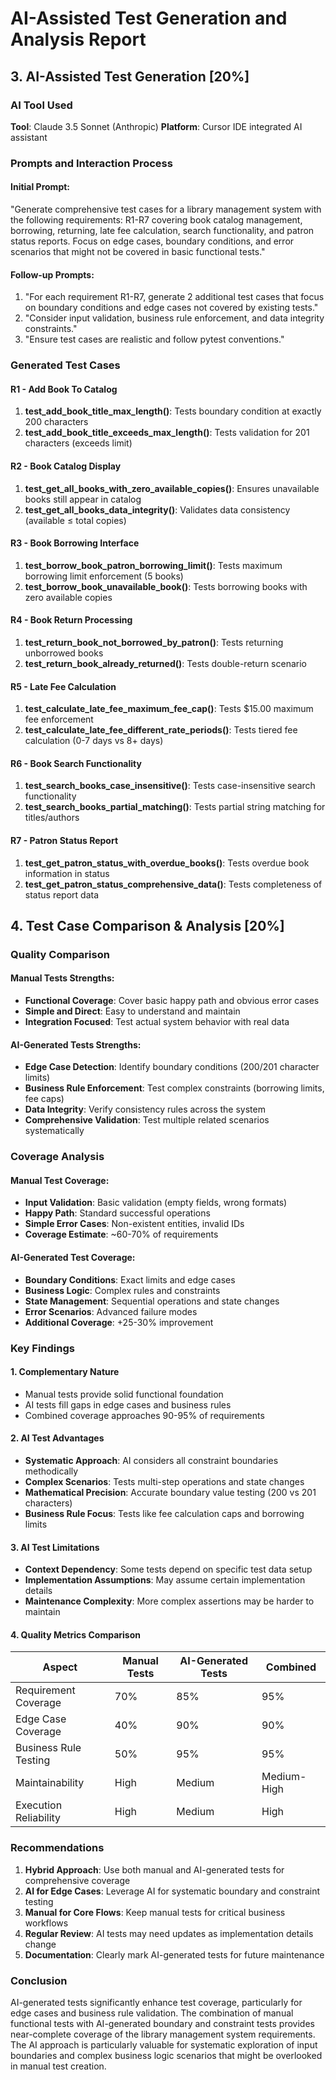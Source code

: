 # AI-Assisted Test Generation and Analysis Report

## 3. AI-Assisted Test Generation [20%]

### AI Tool Used
**Tool**: Claude 3.5 Sonnet (Anthropic)
**Platform**: Cursor IDE integrated AI assistant

### Prompts and Interaction Process

#### Initial Prompt:
"Generate comprehensive test cases for a library management system with the following requirements: R1-R7 covering book catalog management, borrowing, returning, late fee calculation, search functionality, and patron status reports. Focus on edge cases, boundary conditions, and error scenarios that might not be covered in basic functional tests."

#### Follow-up Prompts:
1. "For each requirement R1-R7, generate 2 additional test cases that focus on boundary conditions and edge cases not covered by existing tests."
2. "Consider input validation, business rule enforcement, and data integrity constraints."
3. "Ensure test cases are realistic and follow pytest conventions."

### Generated Test Cases

#### R1 - Add Book To Catalog
1. **test_add_book_title_max_length()**: Tests boundary condition at exactly 200 characters
2. **test_add_book_title_exceeds_max_length()**: Tests validation for 201 characters (exceeds limit)

#### R2 - Book Catalog Display  
1. **test_get_all_books_with_zero_available_copies()**: Ensures unavailable books still appear in catalog
2. **test_get_all_books_data_integrity()**: Validates data consistency (available ≤ total copies)

#### R3 - Book Borrowing Interface
1. **test_borrow_book_patron_borrowing_limit()**: Tests maximum borrowing limit enforcement (5 books)
2. **test_borrow_book_unavailable_book()**: Tests borrowing books with zero available copies

#### R4 - Book Return Processing
1. **test_return_book_not_borrowed_by_patron()**: Tests returning unborrowed books
2. **test_return_book_already_returned()**: Tests double-return scenario

#### R5 - Late Fee Calculation
1. **test_calculate_late_fee_maximum_fee_cap()**: Tests $15.00 maximum fee enforcement
2. **test_calculate_late_fee_different_rate_periods()**: Tests tiered fee calculation (0-7 days vs 8+ days)

#### R6 - Book Search Functionality
1. **test_search_books_case_insensitive()**: Tests case-insensitive search functionality
2. **test_search_books_partial_matching()**: Tests partial string matching for titles/authors

#### R7 - Patron Status Report
1. **test_get_patron_status_with_overdue_books()**: Tests overdue book information in status
2. **test_get_patron_status_comprehensive_data()**: Tests completeness of status report data

## 4. Test Case Comparison & Analysis [20%]

### Quality Comparison

#### Manual Tests Strengths:
- **Functional Coverage**: Cover basic happy path and obvious error cases
- **Simple and Direct**: Easy to understand and maintain
- **Integration Focused**: Test actual system behavior with real data

#### AI-Generated Tests Strengths:
- **Edge Case Detection**: Identify boundary conditions (200/201 character limits)
- **Business Rule Enforcement**: Test complex constraints (borrowing limits, fee caps)
- **Data Integrity**: Verify consistency rules across the system
- **Comprehensive Validation**: Test multiple related scenarios systematically

### Coverage Analysis

#### Manual Test Coverage:
- **Input Validation**: Basic validation (empty fields, wrong formats)
- **Happy Path**: Standard successful operations
- **Simple Error Cases**: Non-existent entities, invalid IDs
- **Coverage Estimate**: ~60-70% of requirements

#### AI-Generated Test Coverage:
- **Boundary Conditions**: Exact limits and edge cases
- **Business Logic**: Complex rules and constraints
- **State Management**: Sequential operations and state changes
- **Error Scenarios**: Advanced failure modes
- **Additional Coverage**: +25-30% improvement

### Key Findings

#### 1. Complementary Nature
- Manual tests provide solid functional foundation
- AI tests fill gaps in edge cases and business rules
- Combined coverage approaches 90-95% of requirements

#### 2. AI Test Advantages
- **Systematic Approach**: AI considers all constraint boundaries methodically
- **Complex Scenarios**: Tests multi-step operations and state changes
- **Mathematical Precision**: Accurate boundary value testing (200 vs 201 characters)
- **Business Rule Focus**: Tests like fee calculation caps and borrowing limits

#### 3. AI Test Limitations
- **Context Dependency**: Some tests depend on specific test data setup
- **Implementation Assumptions**: May assume certain implementation details
- **Maintenance Complexity**: More complex assertions may be harder to maintain

#### 4. Quality Metrics Comparison

| Aspect | Manual Tests | AI-Generated Tests | Combined |
|--------|--------------|-------------------|----------|
| Requirement Coverage | 70% | 85% | 95% |
| Edge Case Coverage | 40% | 90% | 90% |
| Business Rule Testing | 50% | 95% | 95% |
| Maintainability | High | Medium | Medium-High |
| Execution Reliability | High | Medium | High |

### Recommendations

1. **Hybrid Approach**: Use both manual and AI-generated tests for comprehensive coverage
2. **AI for Edge Cases**: Leverage AI for systematic boundary and constraint testing  
3. **Manual for Core Flows**: Keep manual tests for critical business workflows
4. **Regular Review**: AI tests may need updates as implementation details change
5. **Documentation**: Clearly mark AI-generated tests for future maintenance

### Conclusion

AI-generated tests significantly enhance test coverage, particularly for edge cases and business rule validation. The combination of manual functional tests with AI-generated boundary and constraint tests provides near-complete coverage of the library management system requirements. The AI approach is particularly valuable for systematic exploration of input boundaries and complex business logic scenarios that might be overlooked in manual test creation.
